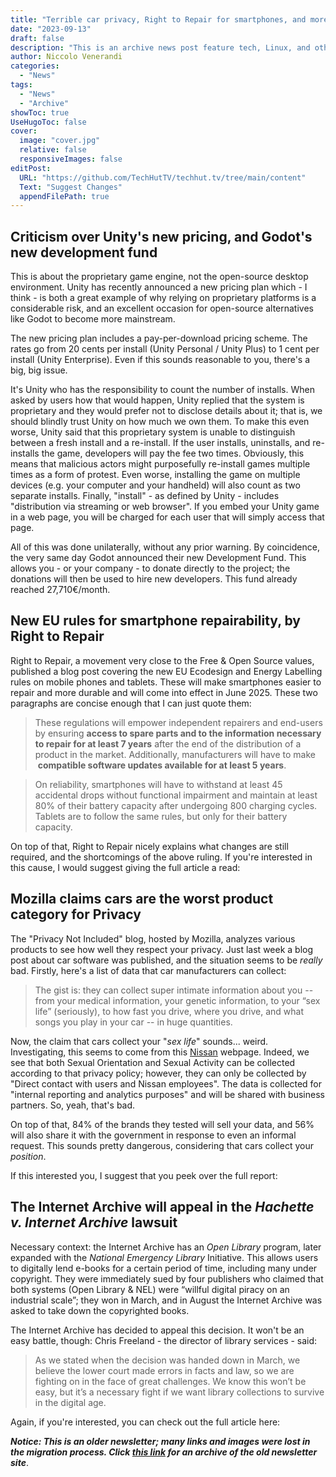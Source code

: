 ```yaml
---
title: "Terrible car privacy, Right to Repair for smartphones, and more!"
date: "2023-09-13"
draft: false
description: "This is an archive news post feature tech, Linux, and other open-source news. This is an older article that was part of a migration. There will be missing images, broken links, and potentially other issues."
author: Niccolo Venerandi
categories:
  - "News"
tags:
  - "News"
  - "Archive"
showToc: true
UseHugoToc: false
cover:
  image: "cover.jpg"
  relative: false
  responsiveImages: false
editPost:
  URL: "https://github.com/TechHutTV/techhut.tv/tree/main/content"
  Text: "Suggest Changes"
  appendFilePath: true
---
```


## Criticism over Unity's new pricing, and Godot's new development fund

This is about the proprietary game engine, not the open-source desktop environment. Unity has recently announced a new pricing plan which - I think - is both a great example of why relying on proprietary platforms is a considerable risk, and an excellent occasion for open-source alternatives like Godot to become more mainstream.

The new pricing plan includes a pay-per-download pricing scheme. The rates go from 20 cents per install (Unity Personal / Unity Plus) to 1 cent per install (Unity Enterprise). Even if this sounds reasonable to you, there's a big, big issue.

It's Unity who has the responsibility to count the number of installs. When asked by users how that would happen, Unity replied that the system is proprietary and they would prefer not to disclose details about it; that is, we should blindly trust Unity on how much we own them. To make this even worse, Unity said that this proprietary system is unable to distinguish between a fresh install and a re-install. If the user installs, uninstalls, and re-installs the game, developers will pay the fee two times. Obviously, this means that malicious actors might purposefully re-install games multiple times as a form of protest. Even worse, installing the game on multiple devices (e.g. your computer and your handheld) will also count as two separate installs. Finally, "install" - as defined by Unity - includes "distribution via streaming or web browser". If you embed your Unity game in a web page, you will be charged for each user that will simply access that page.

All of this was done unilaterally, without any prior warning. By coincidence, the very same day Godot announced their new Development Fund. This allows you - or your company - to donate directly to the project; the donations will then be used to hire new developers. This fund already reached 27,710€/month.

## New EU rules for smartphone repairability, by Right to Repair

Right to Repair, a movement very close to the Free & Open Source values, published a blog post covering the new EU Ecodesign and Energy Labelling rules on mobile phones and tablets. These will make smartphones easier to repair and more durable and will come into effect in June 2025. These two paragraphs are concise enough that I can just quote them:

> These regulations will empower independent repairers and end-users by ensuring **access to spare parts and to the information necessary to repair for at least 7 years** after the end of the distribution of a product in the market. Additionally, manufacturers will have to make  **compatible software updates available for at least 5 years**.

> On reliability, smartphones will have to withstand at least 45 accidental drops without functional impairment and maintain at least 80% of their battery capacity after undergoing 800 charging cycles. Tablets are to follow the same rules, but only for their battery capacity.

On top of that, Right to Repair nicely explains what changes are still required, and the shortcomings of the above ruling. If you're interested in this cause, I would suggest giving the full article a read:

## Mozilla claims **cars** are the worst product category for Privacy

The "Privacy Not Included" blog, hosted by Mozilla, analyzes various products to see how well they respect your privacy. Just last week a blog post about car software was published, and the situation seems to be _really_ bad. Firstly, here's a list of data that car manufacturers can collect:

> The gist is: they can collect super intimate information about you -- from your medical information, your genetic information, to your “sex life” (seriously), to how fast you drive, where you drive, and what songs you play in your car -- in huge quantities.

Now, the claim that cars collect your "_sex life_" sounds... weird. Investigating, this seems to come from this [Nissan](https://www.nissanusa.com/privacy.html) webpage. Indeed, we see that both Sexual Orientation and Sexual Activity can be collected according to that privacy policy; however, they can only be collected by "Direct contact with users and Nissan employees". The data is collected for "internal reporting and analytics purposes" and will be shared with business partners. So, yeah, that's bad.

On top of that, 84% of the brands they tested will sell your data, and 56% will also share it with the government in response to even an informal request. This sounds pretty dangerous, considering that cars collect your _position_.

If this interested you, I suggest that you peek over the full report:

## The Internet Archive will appeal in the _Hachette v. Internet Archive_ lawsuit

Necessary context: the Internet Archive has an _Open Library_ program, later expanded with the _National Emergency Library_ Initiative. This allows users to digitally lend e-books for a certain period of time, including many under copyright. They were immediately sued by four publishers who claimed that both systems (Open Library & NEL) were “willful digital piracy on an industrial scale”; they won in March, and in August the Internet Archive was asked to take down the copyrighted books.

The Internet Archive has decided to appeal this decision. It won't be an easy battle, though: Chris Freeland - the director of library services - said:

> As we stated when the decision was handed down in March, we believe the lower court made errors in facts and law, so we are fighting on in the face of great challenges. We know this won’t be easy, but it’s a necessary fight if we want library collections to survive in the digital age.

Again, if you're interested, you can check out the full article here:

**_Notice: This is an older newsletter; many links and images were lost in the migration process. Click [this link](https://archive.techhut.tv/) for an archive of the old newsletter site_**.
